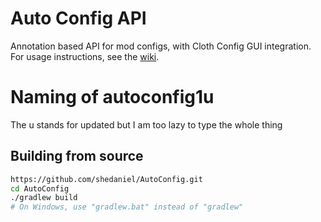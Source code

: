 # Auto Config API

Annotation based API for mod configs, with Cloth Config GUI integration.
For usage instructions, see the [wiki].

# Naming of autoconfig1u
The u stands for updated but I am too lazy to type the whole thing

## Building from source

```bash
https://github.com/shedaniel/AutoConfig.git
cd AutoConfig
./gradlew build
# On Windows, use "gradlew.bat" instead of "gradlew"
```

[wiki]: https://github.com/shedaniel/AutoConfig/wiki
